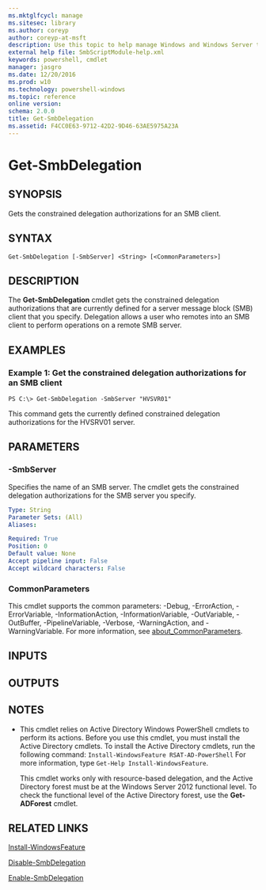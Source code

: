 ```yaml
---
ms.mktglfcycl: manage
ms.sitesec: library
ms.author: coreyp
author: coreyp-at-msft
description: Use this topic to help manage Windows and Windows Server technologies with Windows PowerShell.
external help file: SmbScriptModule-help.xml
keywords: powershell, cmdlet
manager: jasgro
ms.date: 12/20/2016
ms.prod: w10
ms.technology: powershell-windows
ms.topic: reference
online version: 
schema: 2.0.0
title: Get-SmbDelegation
ms.assetid: F4CC0E63-9712-42D2-9D46-63AE5975A23A
---
```


# Get-SmbDelegation

## SYNOPSIS
Gets the constrained delegation authorizations for an SMB client.

## SYNTAX

```
Get-SmbDelegation [-SmbServer] <String> [<CommonParameters>]
```

## DESCRIPTION
The **Get-SmbDelegation** cmdlet gets the constrained delegation authorizations that are currently defined for a server message block (SMB) client that you specify.
Delegation allows a user who remotes into an SMB client to perform operations on a remote SMB server.

## EXAMPLES

### Example 1: Get the constrained delegation authorizations for an SMB client
```
PS C:\> Get-SmbDelegation -SmbServer "HVSVR01"
```

This command gets the currently defined constrained delegation authorizations for the HVSRV01 server.

## PARAMETERS

### -SmbServer
Specifies the name of an SMB server.
The cmdlet gets the constrained delegation authorizations for the SMB server you specify.

```yaml
Type: String
Parameter Sets: (All)
Aliases: 

Required: True
Position: 0
Default value: None
Accept pipeline input: False
Accept wildcard characters: False
```

### CommonParameters
This cmdlet supports the common parameters: -Debug, -ErrorAction, -ErrorVariable, -InformationAction, -InformationVariable, -OutVariable, -OutBuffer, -PipelineVariable, -Verbose, -WarningAction, and -WarningVariable. For more information, see [about_CommonParameters](http://go.microsoft.com/fwlink/?LinkID=113216).

## INPUTS

## OUTPUTS

## NOTES
* This cmdlet relies on Active Directory  Windows PowerShell cmdlets to perform its actions. Before you use this cmdlet, you must install the Active Directory cmdlets. To install the Active Directory cmdlets, run the following command: 
`Install-WindowsFeature RSAT-AD-PowerShell`
For more information, type `Get-Help Install-WindowsFeature`.

  This cmdlet works only with resource-based delegation, and the Active Directory forest must be at the Windows Server 2012 functional level.
To check the functional level of the Active Directory forest, use the **Get-ADForest** cmdlet.

## RELATED LINKS

[Install-WindowsFeature](../servermanager/Install-WindowsFeature.md)

[Disable-SmbDelegation](./Disable-SmbDelegation.md)

[Enable-SmbDelegation](./Enable-SmbDelegation.md)

